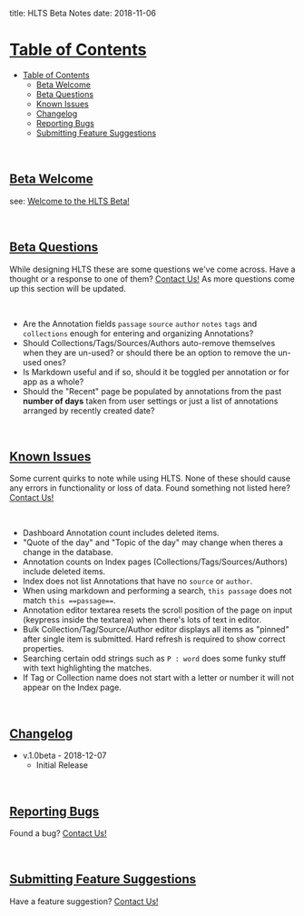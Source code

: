 title: HLTS Beta Notes
date: 2018-11-06

<a class="paddedAnchor" name="table-of-contents"></a>

# [Table of Contents](#table-of-contents)

- [Table of Contents](#table-of-contents)
    - [Beta Welcome](#beta-welcome)
    - [Beta Questions](#beta-questions)
    - [Known Issues](#known-issues)
    - [Changelog](#changelog)
    - [Reporting Bugs](#reporting-bugs)
    - [Submitting Feature Suggestions](#submitting-feature-suggestions)

<br>

<a class="paddedAnchor" name="beta-welcome"></a>

## [Beta Welcome](#beta-welcome)

see: [Welcome to the HLTS Beta!](/beta/welcome)

<br>

<a class="paddedAnchor" name="beta-questions"></a>

## [Beta Questions](#beta-questions)

While designing HLTS these are some questions we've come across. Have a thought or a response to one of them? [Contact Us!](/misc/contact) As more questions come up this section will be updated.

<br>

+ Are the Annotation fields `passage` `source` `author` `notes` `tags` and `collections` enough for entering and organizing Annotations?
+ Should Collections/Tags/Sources/Authors auto-remove themselves when they are un-used? or should there be an option to remove the un-used ones?
+ Is Markdown useful and if so, should it be toggled per annotation or for app as a whole?
+ Should the "Recent" page be populated by annotations from the past **number of days** taken from user settings or just a list of annotations arranged by recently created date?

<br>

<a class="paddedAnchor" name="known-issues"></a>

## [Known Issues](#known-issues)

Some current quirks to note while using HLTS. None of these should cause any errors in functionality or loss of data. Found something not listed here? [Contact Us!](/misc/contact)

<br>

+ Dashboard Annotation count includes deleted items.
+ "Quote of the day" and "Topic of the day" may change when theres a change in the database.
+ Annotation counts on Index pages (Collections/Tags/Sources/Authors) include deleted items.
+ Index does not list Annotations that have no `source` or `author`.
+ When using markdown and performing a search, `this passage` does not match `this ==passage==`.
+ Annotation editor textarea resets the scroll position of the page on input (keypress inside the textarea) when there's lots of text in editor.
+ Bulk Collection/Tag/Source/Author editor displays all items as "pinned" after single item is submitted. Hard refresh is required to show correct properties.
+ Searching certain odd strings such as `P : word` does some funky stuff with text highlighting the matches.
+ If Tag or Collection name does not start with a letter or number it will not appear on the Index page.

<br>

<a class="paddedAnchor" name="changelog"></a>

## [Changelog](#changelog)

+ v.1.0beta - 2018-12-07
    + Initial Release

<br>

<a class="paddedAnchor" name="reporting-bugs"></a>

## [Reporting Bugs](#reporting-bugs)

Found a bug? [Contact Us!](/misc/contact)

<br>

<a class="paddedAnchor" name="submitting-feature-suggestions"></a>

## [Submitting Feature Suggestions](#submitting-feature-suggestions)

Have a feature suggestion? [Contact Us!](/misc/contact)